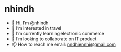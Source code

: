 # nhindh
- 👋 Hi, I’m @nhindh
- 👀 I’m interested in travel
- 🌱 I’m currently learning electronic commerce
- 💞️ I’m looking to collaborate on IT product
- 📫 How to reach me 
email: nndhiennhi@gmail.com
<!---
ngolethucyen/ngolethucyen is a ✨ special ✨ repository because its `README.md` (this file) appears on your GitHub profile.
You can click the Preview link to take a look at your changes.
--->
